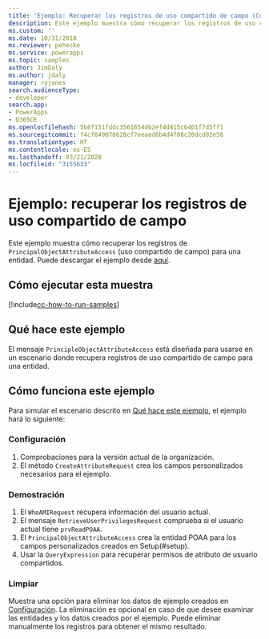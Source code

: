 ```yaml
---
title: 'Ejemplo: Recuperar los registros de uso compartido de campo (Common Data Service) | Microsoft Docs'
description: Este ejemplo muestra cómo recuperar los registros de uso compartido de campo para una entidad.
ms.custom: ''
ms.date: 10/31/2018
ms.reviewer: pehecke
ms.service: powerapps
ms.topic: samples
author: JimDaly
ms.author: jdaly
manager: ryjones
search.audienceType:
- developer
search.app:
- PowerApps
- D365CE
ms.openlocfilehash: 5b8f151fddc3561654d62ef4d415c6401f7d5ff1
ms.sourcegitcommit: f4cf849070628cf7eeaed6b4d4f08c20dcd02e58
ms.translationtype: HT
ms.contentlocale: es-ES
ms.lasthandoff: 03/21/2020
ms.locfileid: "3155633"
---
```

# <a name="sample-retrieve-field-sharing-records"></a>Ejemplo: recuperar los registros de uso compartido de campo

<!-- https://docs.microsoft.com/dynamics365/customer-engagement/developer/sample-retrieve-field-sharing-records -->

Este ejemplo muestra cómo recuperar los registros de `PrincipalObjectAttributeAccess` (uso compartido de campo) para una entidad. Puede descargar el ejemplo desde [aquí](https://github.com/Microsoft/PowerApps-Samples/tree/master/cds/orgsvc/C%23/RetrieveFieldSharing).

## <a name="how-to-run-this-sample"></a>Cómo ejecutar esta muestra

[!include[cc-how-to-run-samples](../../includes/cc-how-to-run-samples.md)]

## <a name="what-this-sample-does"></a>Qué hace este ejemplo

El mensaje `PrincipleObjectAttributeAccess` está diseñada para usarse en un escenario donde recupera registros de uso compartido de campo para una entidad.

## <a name="how-this-sample-works"></a>Cómo funciona este ejemplo

Para simular el escenario descrito en [Qué hace este ejemplo](#what-this-sample-does), el ejemplo hará lo siguiente:

### <a name="setup"></a>Configuración

1. Comprobaciones para la versión actual de la organización.
2. El método `CreateAttributeRequest` crea los campos personalizados necesarios para el ejemplo.

### <a name="demonstrate"></a>Demostración

1. El `WhoAMIRequest` recupera información del usuario actual.
2. El mensaje `RetrieveUserPrivilegesRequest` comprueba si el usuario actual tiene `prvReadPOAA`.
3. El `PrincipalObjectAttributeAccess` crea la entidad POAA para los campos personalizados creados en Setup(#setup).
4. Usar la `QueryExpression` para recuperar permisos de atributo de usuario compartidos.

### <a name="clean-up"></a>Limpiar

Muestra una opción para eliminar los datos de ejemplo creados en [Configuración](#setup). La eliminación es opcional en caso de que desee examinar las entidades y los datos creados por el ejemplo. Puede eliminar manualmente los registros para obtener el mismo resultado.
